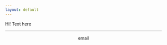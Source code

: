 ```yaml
---
layout: default
---
```


<!-- > **_Update:_** Text here -->

Hi! Text here

<hr>
<p align="center"><i class="fas fa-envelope"></i> email <br/>

<!-- <img class="profile-custom" src="profile.jpeg"> -->
